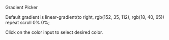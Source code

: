 Gradient Picker

Default gradient is linear-gradient(to right, rgb(152, 35, 112), rgb(18, 40, 65)) repeat scroll 0% 0%;

Click on the color input to select desired color. 
